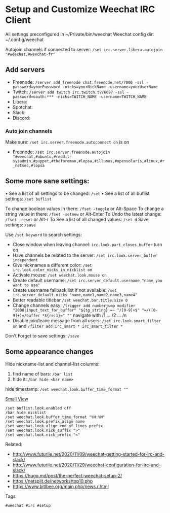 # Setup and Customize Weechat IRC Client

All settings preconfigured in ~/Private/bin/weechat
Weechat config dir: ~/.config/weechat

Autojoin channels if connected to server: `/set irc.server.libera.autojoin "#weechat,#weechat-fr"`

## Add servers

* Freenode: `/server add freenode chat.freenode.net/7000 -ssl -password=yourPassword -nicks=yourNickName -username=yourUserName`
* Twitch: `/server add twitch irc.twitch.tv/6697 -ssl -password=oauth:*** -nicks=TWITCH_NAME -username=TWITCH_NAME`
* Libera:
* Spotchat:
* Slack:
* Discord:

### Auto join channels

Make sure: `/set irc.server.freenode.autoconnect on` is on

* Freenode: `/set irc.server.freenode.autojoin "#weechat,#ubuntu,#reddit-sysadmin,#puppet,#theforeman,#lopsa,#illumos,#opensolaris,#linux,#r_netsec,#lopsa`

## Some more sane settings:

• See a list of all settings to be changed: `/set`
• See a list of all buflist settings: `/set buflist`

To change boolean values in there: `/fset -toggle` or Alt-Space
To change a string value in there: `/fset -setnew` or Alt-Enter
To Undo the latest change: `/fset -reset` or Alt-r
To See a list of all changed values: `/set d`
Save settings: `/save`

Use `/set keyword` to search settings:

* Close window when leaving channel: `irc.look.part_closes_buffer` turn on
* Have channels be related to the server: `/set irc.look.server_buffer independent`
* Give nicknames a different color: `/set irc.look.color_nicks_in_nicklist on`
* Activate mouse: `/set weechat.look.mouse on`
* Create default username: `/set irc.server_default.username "name you want to use"`
* Create username fallback list if not available: `/set irc.server_default.nicks "name,name1,name2,name3,name4"`
* Better readable titlebar `/set weechat.bar.title.size 0`
* Change channels easy: `/trigger add numberjump modifier "2000|input_text_for_buffer" "${tg_string} =~ ^/[0-9]+$" "=/([0-9]+)=/buffer *${re:1}=" ""` navigate with /1 ... /2 ... /n
* Disable join/leave message from all users: `/set irc.look.smart_filter on` and `/filter add irc_smart * irc_smart_filter *`


Don't Forget to save settings: `/save`

## Some appearance changes

Hide nickname-list and channel-list columns:

1. find name of bars: `/bar list`
2. hide it: `/bar hide <bar name>`

hide timestamp: `/set weechat.look.buffer_time_format ""`

[Small View]

```
/set buflist.look.enabled off
/bar hide nicklist
/set weechat.look.buffer_time_format "%H:%M"
/set weechat.look.prefix_align none
/set weechat.look.align_end_of_lines prefix
/set weechat.look.nick_suffix ">"
/set weechat.look.nick_prefix "<"
```

[Small View]: <https://weechat.org/files/doc/devel/weechat_faq.en.html#small_terminal)>

Related:

* <http://www.futurile.net/2020/11/09/weechat-getting-started-for-irc-and-slack/>
* <http://www.futurile.net/2020/11/29/weechat-configuration-for-irc-and-slack/>
* <https://hugo.md/post/the-perfect-weechat-setup-2/>
* <https://netsplit.de/networks/top10.php>
* <https://www.bitlbee.org/main.php/news.r.html>

Tags:

    #weechat #irc #setup
